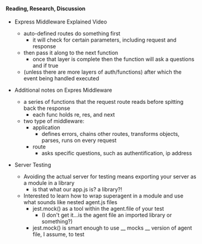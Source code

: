 #### Reading, Research, Discussion

* Express Middleware Explained Video
    * auto-defined routes do something first
        * it will check for certain parameters, including request and response 
    * then pass it along to the next function
        * once that layer is complete then the function will ask a questions and if true
    * (unless there are more layers of auth/functions) after which the event being handled executed 

* Additional notes on Expres Middleware
    * a series of functions that the request route reads before spitting back the response
        * each func holds re, res, and next
    * two type of middleware:
        * application
            * defines errors, chains other routes, transforms objects, parses, runs on every request
        * route
            * asks specific questions, such as authentification, ip address

* Server Testing
    * Avoiding the actual server for testing means exporting your server as a module in a library
        * is that what our app.js is? a library?!
    * Interested to learn how to wrap superagent in a module and use what sounds like nested agent.js files
        * jest.mock() as a tool within the agent.file of your test 
            * (I don't get it...is the agent file an imported library or something?)
        * jest.mock() is smart enough to use __ mocks __ version of agent file, I assume, to test